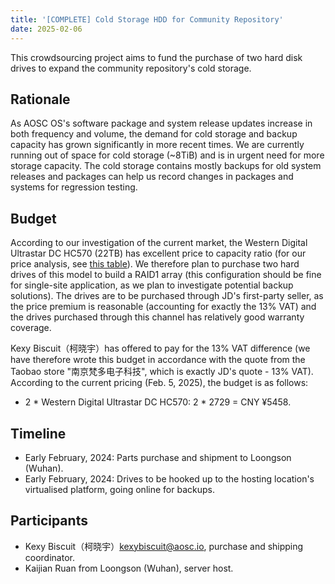 ```yaml
---
title: '[COMPLETE] Cold Storage HDD for Community Repository'
date: 2025-02-06
---
```


This crowdsourcing project aims to fund the purchase of two hard disk drives to expand the community repository's cold storage.

## Rationale

As AOSC OS's software package and system release updates increase in both frequency and volume, the demand for cold storage and backup capacity has grown significantly in more recent times. We are currently running out of space for cold storage (~8TiB) and is in urgent need for more storage capacity. The cold storage contains mostly backups for old system releases and packages can help us record changes in packages and systems for regression testing.

## Budget

According to our investigation of the current market, the Western Digital Ultrastar DC HC570 (22TB) has excellent price to capacity ratio (for our price analysis, see [this table](https://kdocs.cn/l/ckvFzk5MYxqc)). We therefore plan to purchase two hard drives of this model to build a RAID1 array (this configuration should be fine for single-site application, as we plan to investigate potential backup solutions). The drives are to be purchased through JD's first-party seller, as the price premium is reasonable (accounting for exactly the 13% VAT) and the drives purchased through this channel has relatively good warranty coverage.

Kexy Biscuit（柯晓宇）has offered to pay for the 13% VAT difference (we have therefore wrote this budget in accordance with the quote from the Taobao store "南京梵多电子科技", which is exactly JD's quote - 13% VAT). According to the current pricing (Feb. 5, 2025), the budget is as follows:

- 2 * Western Digital Ultrastar DC HC570: 2 * 2729 = CNY ¥5458.

## Timeline

- Early February, 2024: Parts purchase and shipment to Loongson (Wuhan).
- Early February, 2024: Drives to be hooked up to the hosting location's virtualised platform, going online for backups.

## Participants

- Kexy Biscuit（柯晓宇）<kexybiscuit@aosc.io>, purchase and shipping coordinator.
- Kaijian Ruan from Loongson (Wuhan), server host.
